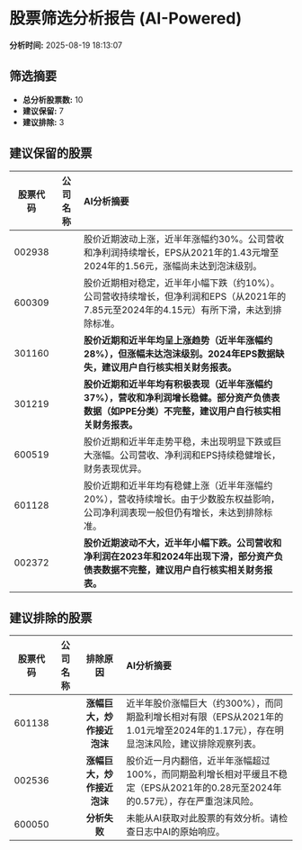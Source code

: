 # 股票筛选分析报告 (AI-Powered)

**分析时间:** 2025-08-19 18:13:07

## 筛选摘要

- **总分析股票数:** 10
- **建议保留:** 7
- **建议排除:** 3

## 建议保留的股票

| 股票代码 | 公司名称 | AI分析摘要 |
|:---:|:---:|:---|
| 002938 |  | 股价近期波动上涨，近半年涨幅约30%。公司营收和净利润持续增长，EPS从2021年的1.43元增至2024年的1.56元，涨幅尚未达到泡沫级别。 |
| 600309 |  | 股价近期相对稳定，近半年小幅下跌（约10%）。公司营收持续增长，但净利润和EPS（从2021年的7.85元至2024年的4.15元）有所下滑，未达到排除标准。 |
| 301160 |  | **股价近期和近半年均呈上涨趋势（近半年涨幅约28%），但涨幅未达泡沫级别。2024年EPS数据缺失，建议用户自行核实相关财务报表。** |
| 301219 |  | **股价近期和近半年均有积极表现（近半年涨幅约37%），营收和净利润增长稳健。部分资产负债表数据（如PPE分类）不完整，建议用户自行核实相关财务报表。** |
| 600519 |  | 股价近期和近半年走势平稳，未出现明显下跌或巨大涨幅。公司营收、净利润和EPS持续稳健增长，财务表现优异。 |
| 601128 |  | 股价近期和近半年均有稳健上涨（近半年涨幅约20%），营收持续增长。由于少数股东权益影响，公司净利润表现一般但仍有增长，未达到排除标准。 |
| 002372 |  | **股价近期波动不大，近半年小幅下跌。公司营收和净利润在2023年和2024年出现下滑，部分资产负债表数据不完整，建议用户自行核实相关财务报表。** |

## 建议排除的股票

| 股票代码 | 公司名称 | 排除原因 | AI分析摘要 |
|:---:|:---:|:---:|:---|
| 601138 |  | **涨幅巨大，炒作接近泡沫** | 近半年股价涨幅巨大（约300%），而同期盈利增长相对有限（EPS从2021年的1.01元增至2024年的1.17元），存在明显泡沫风险，建议排除观察列表。 |
| 002536 |  | **涨幅巨大，炒作接近泡沫** | 股价近一月内翻倍，近半年涨幅超过100%，而同期盈利增长相对平缓且不稳定（EPS从2021年的0.28元至2024年的0.57元），存在严重泡沫风险。 |
| 600050 |  | **分析失败** | 未能从AI获取对此股票的有效分析。请检查日志中AI的原始响应。 |
